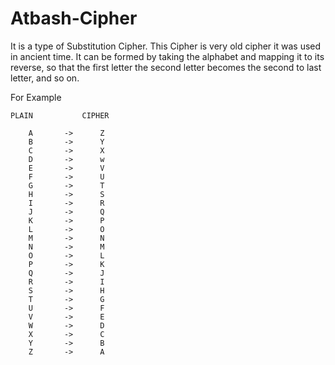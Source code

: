 # Atbash-Cipher


It is a type of Substitution Cipher. This Cipher is very old cipher it was used in ancient time.
It can be formed by taking the alphabet and mapping it to its reverse, so that the first letter
the second letter becomes the second to last letter, and so on.

For Example
	 
	
	PLAIN           CIPHER

        A       ->      Z
        B       ->      Y
        C       ->      X
        D       ->      w
        E       ->      V
        F       ->      U
        G       ->      T
        H       ->      S
        I       ->      R
        J       ->      Q
        K       ->      P
        L       ->      O
        M       ->      N
        N       ->      M
        O       ->      L
        P       ->      K
        Q       ->      J
        R       ->      I
        S       ->      H
        T       ->      G
        U       ->      F
        V       ->      E
        W       ->      D
        X       ->      C
        Y       ->      B
        Z       ->      A

